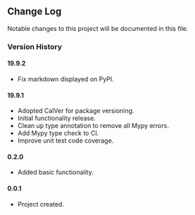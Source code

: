 ## Change Log

Notable changes to this project will be documented in this file.

### Version History

#### 19.9.2

- Fix markdown displayed on PyPI.

#### 19.9.1

- Adopted CalVer for package versioning.
- Initial functionality release.
- Clean up type annotation to remove all Mypy errors.
- Add Mypy type check to CI.
- Improve unit test code coverage.

#### 0.2.0

- Added basic functionality.

#### 0.0.1

- Project created.
